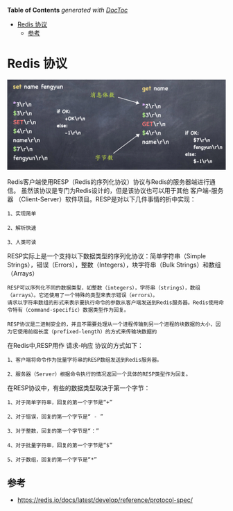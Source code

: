 <!-- START doctoc generated TOC please keep comment here to allow auto update -->
<!-- DON'T EDIT THIS SECTION, INSTEAD RE-RUN doctoc TO UPDATE -->
**Table of Contents**  *generated with [DocToc](https://github.com/thlorenz/doctoc)*

- [Redis 协议](#redis-%E5%8D%8F%E8%AE%AE)
  - [参考](#%E5%8F%82%E8%80%83)

<!-- END doctoc generated TOC please keep comment here to allow auto update -->

# Redis 协议

![](../.redis_images/redis_scheme.png)

Redis客户端使用RESP（Redis的序列化协议）协议与Redis的服务器端进行通信。 虽然该协议是专门为Redis设计的，但是该协议也可以用于其他 客户端-服务器 （Client-Server）软件项目。RESP是对以下几件事情的折中实现：

    1、实现简单
    
    2、解析快速
    
    3、人类可读
RESP实际上是一个支持以下数据类型的序列化协议：简单字符串（Simple Strings），错误（Errors），整数（Integers），块字符串（Bulk Strings）和数组（Arrays）

    RESP可以序列化不同的数据类型，如整数（integers），字符串（strings），数组（arrays）。它还使用了一个特殊的类型来表示错误（errors）。
    请求以字符串数组的形式来表示要执行命令的参数从客户端发送到Redis服务器。Redis使用命令特有（command-specific）数据类型作为回复。
    
    RESP协议是二进制安全的，并且不需要处理从一个进程传输到另一个进程的块数据的大小，因为它使用前缀长度（prefixed-length）的方式来传输块数据的
在Redis中,RESP用作 请求-响应 协议的方式如下：

    1、客户端将命令作为批量字符串的RESP数组发送到Redis服务器。
    
    2、服务器（Server）根据命令执行的情况返回一个具体的RESP类型作为回复。

在RESP协议中，有些的数据类型取决于第一个字节：

    1、对于简单字符串，回复的第一个字节是“+”
    
    2、对于错误，回复的第一个字节是“ - ”
    
    3、对于整数，回复的第一个字节是“：”
    
    4、对于批量字符串，回复的第一个字节是“$”
    
    5、对于数组，回复的第一个字节是“*”

## 参考
- https://redis.io/docs/latest/develop/reference/protocol-spec/